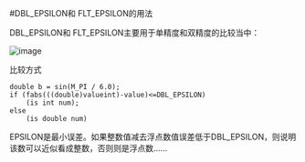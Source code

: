#DBL_EPSILON和 FLT_EPSILON的用法


DBL_EPSILON和 FLT_EPSILON主要用于单精度和双精度的比较当中：

![image](http://img.blog.csdn.net/20140225170017421)

比较方式

```
double b = sin(M_PI / 6.0);
if (fabs(((double)valueint)-value)<=DBL_EPSILON)
	(is int num);
else
	(is double num)
```

EPSILON是最小误差。如果整数值减去浮点数值误差低于DBL_EPSILON，则说明该数可以近似看成整数，否则则是浮点数……

